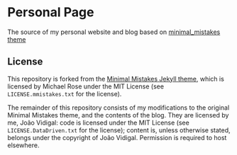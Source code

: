 # Personal Page 

The source of my personal website and blog based on [minimal_mistakes theme](https://mmistakes.github.io/minimal-mistakes/)

## License

This repository is forked from the [Minimal Mistakes Jekyll theme](https://github.com/mmistakes/minimal-mistakes), which is licensed by Michael Rose under the MIT License (see `LICENSE.mmistakes.txt` for the license).

The remainder of this repository consists of my modifications to the original Minimal Mistakes theme, and the contents of the blog. They are licensed by me, João Vidigal: code is licensed under the MIT License (see `LICENSE.DataDriven.txt` for the license); content is, unless otherwise stated, belongs under the copyright of João Vidigal. Permission is required to host elsewhere.
